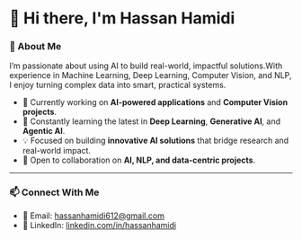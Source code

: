 # 👋 Hi there, I'm **Hassan Hamidi**

### 🧠 About Me  
I’m passionate about using AI to build real-world, impactful solutions.With experience in Machine Learning, Deep Learning, Computer Vision, and NLP,
I enjoy turning complex data into smart, practical systems.

- 🔭 Currently working on **AI-powered applications** and **Computer Vision projects**.  
- 🌱 Constantly learning the latest in **Deep Learning**, **Generative AI**, and **Agentic AI**.  
- 💡 Focused on building **innovative AI solutions** that bridge research and real-world impact.  
- 🤝 Open to collaboration on **AI, NLP, and data-centric projects**.

---

### 📫 Connect With Me  
- 📧 Email: [hassanhamidi612@gmail.com](mailto:hassanhamidi612@gmail.com)  
- 💼 LinkedIn: [linkedin.com/in/hassanhamidi](https://linkedin.com/in/muhammad-hassan6/) 



<!--
**Hassanhamidi6/Hassanhamidi6** is a ✨ special ✨ repository because its `README.md` (this file) appears on your GitHub profile.
-->
